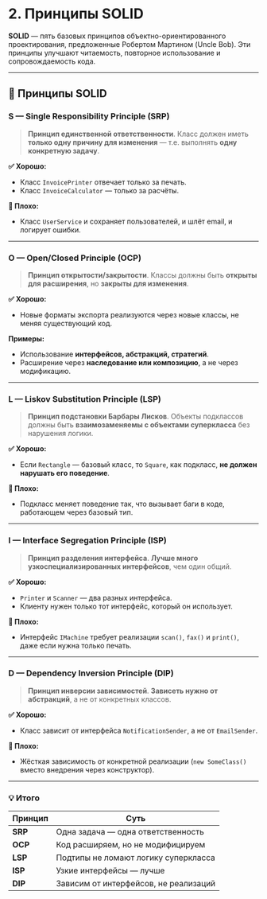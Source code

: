 # 2. Принципы SOLID

**SOLID** — пять базовых принципов объектно-ориентированного проектирования, 
предложенные Робертом Мартином (Uncle Bob). 
Эти принципы улучшают читаемость, повторное использование и сопровождаемость кода.

---

## 🧱 Принципы SOLID

### **S — Single Responsibility Principle (SRP)**

> **Принцип единственной ответственности**.
> Класс должен иметь **только одну причину для изменения** — т.е. выполнять **одну конкретную задачу**.

**✅ Хорошо:**

* Класс `InvoicePrinter` отвечает только за печать.
* Класс `InvoiceCalculator` — только за расчёты.

**🚫 Плохо:**

* Класс `UserService` и сохраняет пользователей, и шлёт email, и логирует ошибки.

---

### **O — Open/Closed Principle (OCP)**

> **Принцип открытости/закрытости**.
> Классы должны быть **открыты для расширения**, но **закрыты для изменения**.

**✅ Хорошо:**

* Новые форматы экспорта реализуются через новые классы, не меняя существующий код.

**Примеры:**

* Использование **интерфейсов, абстракций, стратегий**.
* Расширение через **наследование или композицию**, а не через модификацию.

---

### **L — Liskov Substitution Principle (LSP)**

> **Принцип подстановки Барбары Лисков**.
> Объекты подклассов должны быть **взаимозаменяемы с объектами суперкласса** без нарушения логики.

**✅ Хорошо:**

* Если `Rectangle` — базовый класс, то `Square`, как подкласс, **не должен нарушать его поведение**.

**🚫 Плохо:**

* Подкласс меняет поведение так, что вызывает баги в коде, работающем через базовый тип.

---

### **I — Interface Segregation Principle (ISP)**

> **Принцип разделения интерфейса**.
> **Лучше много узкоспециализированных интерфейсов**, чем один общий.

**✅ Хорошо:**

* `Printer` и `Scanner` — два разных интерфейса.
* Клиенту нужен только тот интерфейс, который он использует.

**🚫 Плохо:**

* Интерфейс `IMachine` требует реализации `scan()`, `fax()` и `print()`, даже если нужна только печать.

---

### **D — Dependency Inversion Principle (DIP)**

> **Принцип инверсии зависимостей**.
> **Зависеть нужно от абстракций**, а не от конкретных классов.

**✅ Хорошо:**

* Класс зависит от интерфейса `NotificationSender`, а не от `EmailSender`.

**🚫 Плохо:**

* Жёсткая зависимость от конкретной реализации (`new SomeClass()` вместо внедрения через конструктор).

---

### 💡 Итого

| Принцип | Суть                                  |
| ------- | ------------------------------------- |
| **SRP** | Одна задача — одна ответственность    |
| **OCP** | Код расширяем, но не модифицируем     |
| **LSP** | Подтипы не ломают логику суперкласса  |
| **ISP** | Узкие интерфейсы — лучше              |
| **DIP** | Зависим от интерфейсов, не реализаций |

